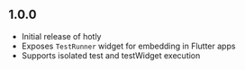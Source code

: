 ## 1.0.0

- Initial release of hotly
- Exposes `TestRunner` widget for embedding in Flutter apps
- Supports isolated test and testWidget execution

